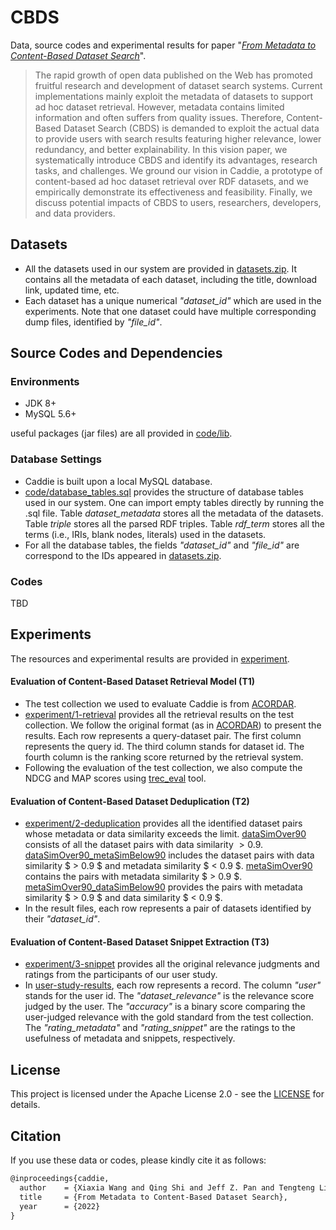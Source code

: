# CBDS

Data, source codes and experimental results for paper "*[From Metadata to Content-Based Dataset Search](https://github.com/nju-websoft/CBDS)*". 

> The rapid growth of open data published on the Web has promoted fruitful research and development of dataset search systems. Current implementations mainly exploit the metadata of datasets to support ad hoc dataset retrieval. However, metadata contains limited information and often suffers from quality issues. Therefore, Content-Based Dataset Search (CBDS) is demanded to exploit the actual data to provide users with search results featuring higher relevance, lower redundancy, and better explainability. In this vision paper, we systematically introduce CBDS and identify its advantages, research tasks, and challenges. We ground our vision in Caddie, a prototype of content-based ad hoc dataset retrieval over RDF datasets, and we empirically demonstrate its effectiveness and feasibility. Finally, we discuss potential impacts of CBDS to users, researchers, developers, and data providers.

## Datasets

- All the datasets used in our system are provided in [datasets.zip](https://github.com/nju-websoft/CBDS/blob/main/datasets.zip). It contains all the metadata of each dataset, including the title, download link, updated time, etc. 
- Each dataset has a unique numerical *"dataset_id"* which are used in the experiments. Note that one dataset could have multiple corresponding dump files, identified by *"file_id"*.

## Source Codes and Dependencies

### Environments

- JDK 8+
- MySQL 5.6+

useful packages (jar files) are all provided in [code/lib](https://github.com/nju-websoft/CBDS/tree/main/code/lib). 

### Database Settings

- Caddie is built upon a local MySQL database. 
- [code/database_tables.sql](code/database_tables.sql) provides the structure of database tables used in our system. One can import empty tables directly by running the .sql file. Table *dataset_metadata* stores all the metadata of the datasets. Table *triple* stores all the parsed RDF triples. Table *rdf_term* stores all the terms (i.e., IRIs, blank nodes, literals) used in the datasets. 
- For all the database tables, the fields *"dataset_id"* and *"file_id"* are correspond to the IDs appeared in [datasets.zip](https://github.com/nju-websoft/CBDS/blob/main/datasets.zip).

### Codes

TBD

## Experiments

The resources and experimental results are provided in [experiment](https://github.com/nju-websoft/CBDS/tree/main/experiment).

#### Evaluation of Content-Based Dataset Retrieval Model (T1)

- The test collection we used to evaluate Caddie is from [ACORDAR](https://github.com/nju-websoft/ACORDAR). 
- [experiment/1-retrieval](https://github.com/nju-websoft/CBDS/tree/main/experiment/1-retrieval) provides all the retrieval results on the test collection. We follow the original format (as in [ACORDAR](https://github.com/nju-websoft/ACORDAR)) to present the results. Each row represents a query-dataset pair. The first column represents the query id. The third column stands for dataset id. The fourth column is the ranking score returned by the retrieval system. 
- Following the evaluation of the test collection, we also compute the NDCG and MAP scores using [trec_eval](https://trec.nist.gov/trec_eval/) tool.

#### Evaluation of Content-Based Dataset Deduplication (T2)

- [experiment/2-deduplication](https://github.com/nju-websoft/CBDS/tree/main/experiment/2-deduplication) provides all the identified dataset pairs whose metadata or data similarity exceeds the limit. [dataSimOver90](https://github.com/nju-websoft/CBDS/blob/main/experiment/2-deduplication/dataSimOver90.txt) consists of all the dataset pairs with data similarity $> 0.9$. [dataSimOver90_metaSimBelow90](https://github.com/nju-websoft/CBDS/blob/main/experiment/2-deduplication/dataSimOver90_metaSimBelow90.txt) includes the dataset pairs with data similarity $ > 0.9 $ and metadata similarity $ < 0.9 $. [metaSimOver90](https://github.com/nju-websoft/CBDS/blob/main/experiment/2-deduplication/metaSimOver90.txt) contains the pairs with metadata similarity $ > 0.9 $. [metaSimOver90_dataSimBelow90](https://github.com/nju-websoft/CBDS/blob/main/experiment/2-deduplication/metaSimOver90_dataSimBelow90.txt) provides the pairs with metadata similarity $ > 0.9 $ and data similarity $ < 0.9 $. 
- In the result files, each row represents a pair of datasets identified by their *"dataset_id"*. 

#### Evaluation of Content-Based Dataset Snippet Extraction (T3)

- [experiment/3-snippet](https://github.com/nju-websoft/CBDS/tree/main/experiment/3-snippet) provides all the original relevance judgments and ratings from the participants of our user study. 
- In [user-study-results](https://github.com/nju-websoft/CBDS/blob/main/experiment/3-snippet/user-study-results.xlsx), each row represents a record. The column *"user"* stands for the user id. The *"dataset_relevance"* is the relevance score judged by the user. The *"accuracy"* is a binary score comparing the user-judged relevance with the gold standard from the test collection. The *"rating_metadata"* and *"rating_snippet"* are the ratings to the usefulness of metadata and snippets, respectively. 

## License

 This project is licensed under the Apache License 2.0 - see the [LICENSE](https://github.com/nju-websoft/CBDS/blob/main/LICENSE) for details. 

## Citation

If you use these data or codes, please kindly cite it as follows:

```latex
@inproceedings{caddie,
  author    = {Xiaxia Wang and Qing Shi and Jeff Z. Pan and Tengteng Lin and Qiaosheng Chen and Baifan Zhou and Evgeny Kharlamov and Wei Hu and Gong Cheng},
  title     = {From Metadata to Content-Based Dataset Search},
  year      = {2022}
}
```

